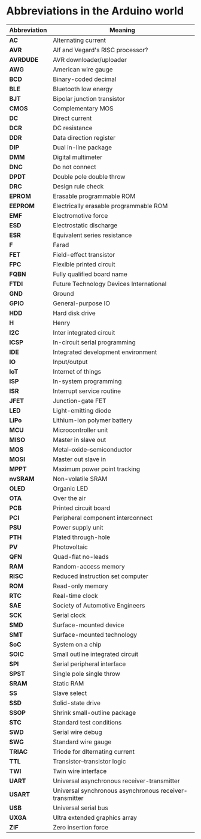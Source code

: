 # Abbreviations in the Arduino world

| Abbreviation | Meaning                                                 |
| ------------ | ------------------------------------------------------- |
| **AC**       | Alternating current                                     |
| **AVR**      | Alf and Vegard's RISC processor?                        |
| **AVRDUDE**  | AVR downloader/uploader                                 |
| **AWG**      | American wire gauge                                     |
| **BCD**      | Binary-coded decimal                                    |
| **BLE**      | Bluetooth low energy                                    |
| **BJT**      | Bipolar junction transistor                             |
| **CMOS**     | Complementary MOS                                       |
| **DC**       | Direct current                                          |
| **DCR**      | DC resistance                                           |
| **DDR**      | Data direction register                                 |
| **DIP**      | Dual in-line package                                    |
| **DMM**      | Digital multimeter                                      |
| **DNC**      | Do not connect                                          |
| **DPDT**     | Double pole double throw                                |
| **DRC**      | Design rule check                                       |
| **EPROM**    | Erasable programmable ROM                               |
| **EEPROM**   | Electrically erasable programmable ROM                  |
| **EMF**      | Electromotive force                                     |
| **ESD**      | Electrostatic discharge                                 |
| **ESR**      | Equivalent series resistance                            |
| **F**        | Farad                                                   |
| **FET**      | Field-effect transistor                                 |
| **FPC**      | Flexible printed circuit                                |
| **FQBN**     | Fully qualified board name                              |
| **FTDI**     | Future Technology Devices International                 |
| **GND**      | Ground                                                  |
| **GPIO**     | General-purpose IO                                      |
| **HDD**      | Hard disk drive                                         |
| **H**        | Henry                                                   |
| **I2C**      | Inter integrated circuit                                |
| **ICSP**     | In-circuit serial programming                           |
| **IDE**      | Integrated development environment                      |
| **IO**       | Input/output                                            |
| **IoT**      | Internet of things                                      |
| **ISP**      | In-system programming                                   |
| **ISR**      | Interrupt service routine                               |
| **JFET**     | Junction-gate FET                                       |
| **LED**      | Light-emitting diode                                    |
| **LiPo**     | Lithium-ion polymer battery                             |
| **MCU**      | Microcontroller unit                                    |
| **MISO**     | Master in slave out                                     |
| **MOS**      | Metal–oxide–semiconductor                               |
| **MOSI**     | Master out slave in                                     |
| **MPPT**     | Maximum power point tracking                            |
| **nvSRAM**   | Non-volatile SRAM                                       |
| **OLED**     | Organic LED                                             |
| **OTA**      | Over the air                                            |
| **PCB**      | Printed circuit board                                   |
| **PCI**      | Peripheral component interconnect                       |
| **PSU**      | Power supply unit                                       |
| **PTH**      | Plated through-hole                                     |
| **PV**       | Photovoltaic                                            |
| **QFN**      | Quad-flat no-leads                                      |
| **RAM**      | Random-access memory                                    |
| **RISC**     | Reduced instruction set computer                        |
| **ROM**      | Read-only memory                                        |
| **RTC**      | Real-time clock                                         |
| **SAE**      | Society of Automotive Engineers                         |
| **SCK**      | Serial clock                                            |
| **SMD**      | Surface-mounted device                                  |
| **SMT**      | Surface-mounted technology                              |
| **SoC**      | System on a chip                                        |
| **SOIC**     | Small outline integrated circuit                        |
| **SPI**      | Serial peripheral interface                             |
| **SPST**     | Single pole single throw                                |
| **SRAM**     | Static RAM                                              |
| **SS**       | Slave select                                            |
| **SSD**      | Solid-state drive                                       |
| **SSOP**     | Shrink small-outline package                            |
| **STC**      | Standard test conditions                                |
| **SWD**      | Serial wire debug                                       |
| **SWG**      | Standard wire gauge                                     |
| **TRIAC**    | Triode for dlternating current                          |
| **TTL**      | Transistor–transistor logic                             |
| **TWI**      | Twin wire interface                                     |
| **UART**     | Universal asynchronous receiver-transmitter             |
| **USART**    | Universal synchronous asynchronous receiver-transmitter |
| **USB**      | Universal serial bus                                    |
| **UXGA**     | Ultra extended graphics array                           |
| **ZIF**      | Zero insertion force                                    |
